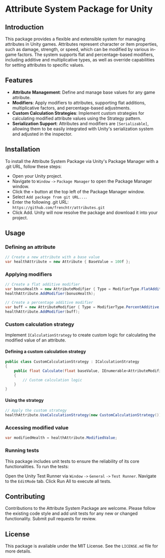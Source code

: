 # Attribute System Package for Unity

## Introduction
This package provides a flexible and extensible system for managing attributes in Unity games. Attributes represent character or item properties, such as damage, strength, or speed, which can be modified by various in-game factors. The system supports flat and percentage-based modifiers, including additive and multiplicative types, as well as override capabilities for setting attributes to specific values.

## Features
- **Attribute Management**: Define and manage base values for any game attribute.
- **Modifiers**: Apply modifiers to attributes, supporting flat additions, multiplicative factors, and percentage-based adjustments.
- **Custom Calculation Strategies**: Implement custom strategies for calculating modified attribute values using the Strategy pattern.
- **Serialization Support**: Attributes and modifiers are `[Serializable]`, allowing them to be easily integrated with Unity's serialization system and adjusted in the inspector.

## Installation
To install the Attribute System Package via Unity's Package Manager with a .git URL, follow these steps:

- Open your Unity project.
- Navigate to `Window` `->` `Package Manager` to open the Package Manager window.
- Click the `+` button at the top left of the Package Manager window.
- Select `Add package from git URL...`.
- Enter the following .git URL: `https://github.com/frenchtr/attributes.git`
- Click Add. Unity will now resolve the package and download it into your project.

## Usage

### Defining an attribute
```csharp
// Create a new attribute with a base value
var healthAttribute = new Attribute { BaseValue = 100f };
```

### Applying modifiers
```csharp
// Create a flat additive modifier
var bonusHealth = new AttributeModifier { Type = ModifierType.FlatAdditive, Value = 25f };
healthAttribute.AddModifier(bonusHealth);

// Create a percentage additive modifier
var buff = new AttributeModifier { Type = ModifierType.PercentAdditive, Value = 0.1f }; // 10% buff
healthAttribute.AddModifier(buff);
```

### Custom calculation strategy
Implement `ICalculationStrategy` to create custom logic for calculating the modified value of an attribute.

#### Defining a custom calculation strategy
```csharp
public class CustomCalculationStrategy : ICalculationStrategy
{
    public float Calculate(float baseValue, IEnumerable<AttributeModifier> modifiers)
    {
        // Custom calculation logic
    }
}
```

#### Using the strategy
```csharp
// Apply the custom strategy
healthAttribute.UseCalculationStrategy(new CustomCalculationStrategy());
```
### Accessing modified value
```csharp
var modifiedHealth = healthAttribute.ModifiedValue;
```
### Running tests
This package includes unit tests to ensure the reliability of its core functionalities. To run the tests:

Open the Unity Test Runner via `Window` `->` `General` `->` `Test Runner`.
Navigate to the `EditMode` tab.
Click Run All to execute all tests.

## Contributing
Contributions to the Attribute System Package are welcome. Please follow the existing code style and add unit tests for any new or changed functionality. Submit pull requests for review.

## License
This package is available under the MIT License. See the `LICENSE.md` file for more details.
